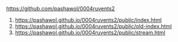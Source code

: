 <https://github.com/pashawol/0004ruvents2>

1. <https://pashawol.github.io/0004ruvents2/public/index.html>
1. <https://pashawol.github.io/0004ruvents2/public/old-index.html>
1. <https://pashawol.github.io/0004ruvents2/public/stream.html>
